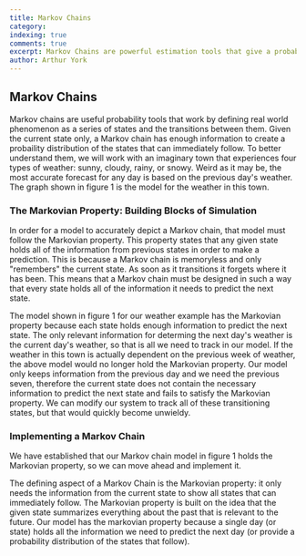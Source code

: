 ```yaml
---
title: Markov Chains
category:
indexing: true
comments: true
excerpt: Markov Chains are powerful estimation tools that give a probability distribution for a next state only based on the current state. They are especially useful for understanding multivariate systems where an analytical solution cannot be reached.
author: Arthur York
---
```


## Markov Chains

Markov chains are useful probability tools that work by defining real world phenomenon as a series of states and the transitions between them. Given the current state only, a Markov chain has enough information to create a probaility distribution of the states that can immediately follow. To better understand them, we will work with an imaginary town that experiences four types of weather: sunny, cloudy, rainy, or snowy. Weird as it may be, the most accurate forecast for any day is based on the previous day's weather. The graph shown in figure 1 is the model for the weather in this town.

### The Markovian Property: Building Blocks of Simulation

In order for a model to accurately depict a Markov chain, that model must follow the Markovian property. This property states that any given state holds all of the information from previous states in order to make a prediction. This is because a Markov chain is memoryless and only "remembers" the current state. As soon as it transitions it forgets where it has been. This means that a Markov chain must be designed in such a way that every state holds all of the information it needs to predict the next state.

The model shown in figure 1 for our weather example has the Markovian property because each state holds enough information to predict the next state. The only relevant information for determing the next day's weather is the current day's weather, so that is all we need to track in our model. If the weather in this town is actually dependent on the previous week of weather, the above model would no longer hold the Markovian property. Our model only keeps information from the previous day and we need the previous seven, therefore the current state does not contain the necessary information to predict the next state and fails to satisfy the Markovian property. We can modify our system to track all of these transitioning states, but that would quickly become unwieldy.

### Implementing a Markov Chain

We have established that our Markov chain model in figure 1 holds the Markovian property, so we can move ahead and implement it. 

The defining aspect of a Markov Chain is the Markovian property: it only needs the information from the current state to show all states that can immediately follow. The Markovian property is built on the idea that the given state summarizes everything about the past that is relevant to the future. Our model has the markovian property because a single day (or state) holds all the information we need to predict the next day (or provide a probability distribution of the states that follow).


